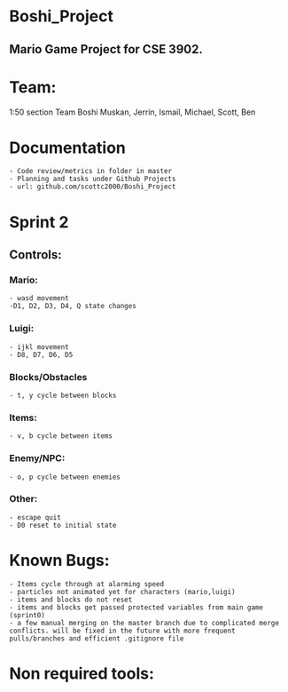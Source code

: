 # Boshi_Project
## Mario Game Project for CSE 3902. 
# Team:
1:50 section Team Boshi
Muskan, Jerrin, Ismail, Michael, Scott, Ben

# Documentation
    - Code review/metrics in folder in master
    - Planning and tasks under Github Projects
    - url: github.com/scottc2000/Boshi_Project

# Sprint 2
## Controls:
  ### Mario:
    - wasd movement
    -D1, D2, D3, D4, Q state changes
  ### Luigi:
    - ijkl movement
    - D8, D7, D6, D5
  ### Blocks/Obstacles
    - t, y cycle between blocks
  ### Items:
    - v, b cycle between items
  ### Enemy/NPC:
    - o, p cycle between enemies
  ### Other:
    - escape quit
    - D0 reset to initial state

# Known Bugs: 
    - Items cycle through at alarming speed
    - particles not animated yet for characters (mario,luigi)
    - items and blocks do not reset
    - items and blocks get passed protected variables from main game (sprint0)
    - a few manual merging on the master branch due to complicated merge conflicts. will be fixed in the future with more frequent pulls/branches and efficient .gitignore file

# Non required tools:
